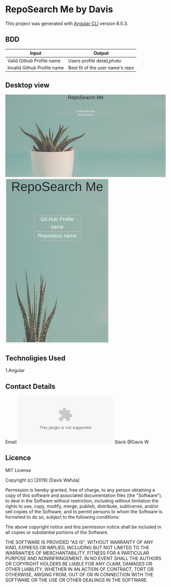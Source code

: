 # RepoSearch Me by Davis

This project was generated with [Angular CLI](https://github.com/angular/angular-cli) version 8.0.3.

## BDD

|Input   | Output |
| ------------- | ------------- |
| Valid Github Profile name   | Users profile detail,photo  |
| Invalid Github Profile name | Best fit of the user name's repo |

## Desktop view

![image](src/assets/1.png)
![image](src/assets/2.png)

## Technoligies Used

1.Angular

## Contact Details

Email ![Davis](davisdavy96@gmail.com)
Slack @Davis W

## Licence

MIT License

Copyright (c) [2019] [Davis Wafula]

Permission is hereby granted, free of charge, to any person obtaining a copy
of this software and associated documentation files (the "Software"), to deal
in the Software without restriction, including without limitation the rights
to use, copy, modify, merge, publish, distribute, sublicense, and/or sell
copies of the Software, and to permit persons to whom the Software is
furnished to do so, subject to the following conditions:

The above copyright notice and this permission notice shall be included in all
copies or substantial portions of the Software.

THE SOFTWARE IS PROVIDED "AS IS", WITHOUT WARRANTY OF ANY KIND, EXPRESS OR
IMPLIED, INCLUDING BUT NOT LIMITED TO THE WARRANTIES OF MERCHANTABILITY,
FITNESS FOR A PARTICULAR PURPOSE AND NONINFRINGEMENT. IN NO EVENT SHALL THE
AUTHORS OR COPYRIGHT HOLDERS BE LIABLE FOR ANY CLAIM, DAMAGES OR OTHER
LIABILITY, WHETHER IN AN ACTION OF CONTRACT, TORT OR OTHERWISE, ARISING FROM,
OUT OF OR IN CONNECTION WITH THE SOFTWARE OR THE USE OR OTHER DEALINGS IN THE
SOFTWARE.